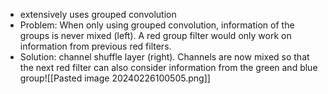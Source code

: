 - extensively uses grouped convolution 
- Problem: When only using grouped convolution, information of the groups is never mixed (left). A red group filter would only work on information from previous red filters. 
- Solution: channel shuffle layer (right). Channels are now mixed so that the next red filter can also consider information from the green and blue group![[Pasted image 20240226100505.png]]